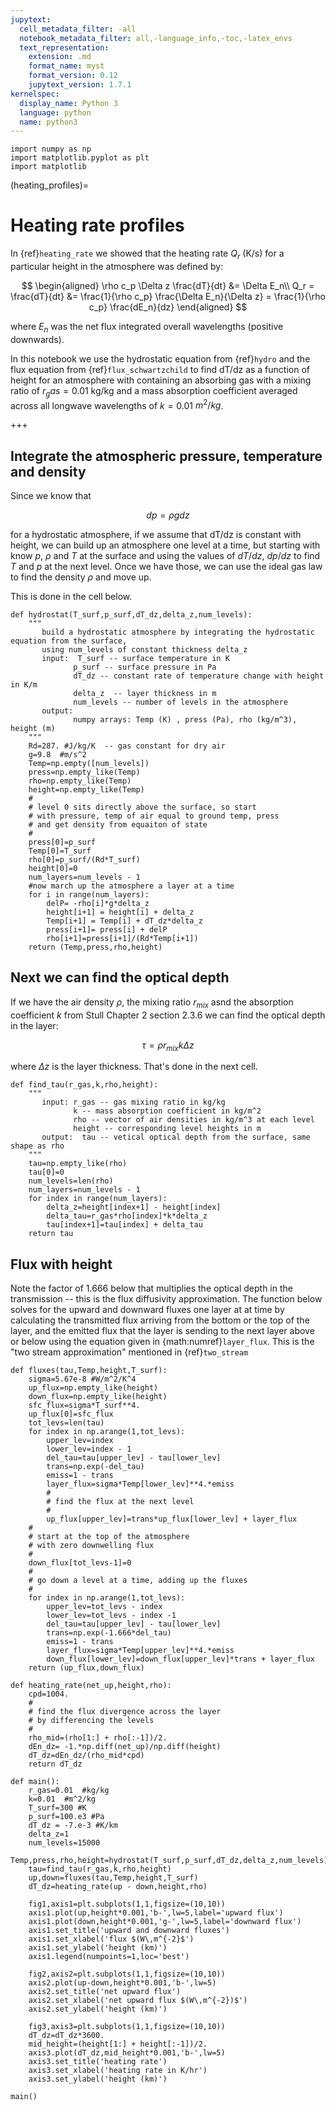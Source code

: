 ```yaml
---
jupytext:
  cell_metadata_filter: -all
  notebook_metadata_filter: all,-language_info,-toc,-latex_envs
  text_representation:
    extension: .md
    format_name: myst
    format_version: 0.12
    jupytext_version: 1.7.1
kernelspec:
  display_name: Python 3
  language: python
  name: python3
---
```


```{code-cell} ipython3
import numpy as np
import matplotlib.pyplot as plt
import matplotlib
```
(heating_profiles)=
# Heating rate profiles

In {ref}`heating_rate` we showed that the heating rate $Q_r$ (K/s) for a particular height in
the atmosphere was defined by:

$$
\begin{aligned}
\rho c_p \Delta z \frac{dT}{dt} &= \Delta E_n\\
Q_r = \frac{dT}{dt} &= \frac{1}{\rho c_p} \frac{\Delta E_n}{\Delta z} = \frac{1}{\rho c_p} \frac{dE_n}{dz}
\end{aligned}
$$

where $E_n$ was the net flux integrated overall wavelengths (positive downwards).

In this notebook we use the hydrostatic equation  from {ref}`hydro` and the flux equation
from {ref}`flux_schwartzchild` to find dT/dz as a function of height for an atmosphere with
containing an absorbing gas with a mixing ratio of $r_gas=0.01$ kg/kg and a mass absorption coefficient
averaged across all longwave wavelengths of $k=0.01$   $m^2/kg$.

+++

## Integrate the atmospheric pressure, temperature and density

Since we know that 

$$
dp = \rho g dz
$$

for a hydrostatic atmosphere, if we assume that dT/dz is constant with height, we can
build up an atmosphere one level at a time, but starting with know $p$, $\rho$ and $T$ at the
surface and using the values of $dT/dz$, $dp/dz$  to find $T$ and $p$ at the next level.  Once
we have those, we can use the ideal gas law to find the density $\rho$ and move up.

This is done in the cell below.

```{code-cell} ipython3
def hydrostat(T_surf,p_surf,dT_dz,delta_z,num_levels):
    """
       build a hydrostatic atmosphere by integrating the hydrostatic equation from the surface,
       using num_levels of constant thickness delta_z
       input:  T_surf -- surface temperature in K
              p_surf -- surface pressure in Pa
              dT_dz -- constant rate of temperature change with height in K/m
              delta_z  -- layer thickness in m
              num_levels -- number of levels in the atmosphere
       output:
              numpy arrays: Temp (K) , press (Pa), rho (kg/m^3), height (m)
    """
    Rd=287. #J/kg/K  -- gas constant for dry air
    g=9.8  #m/s^2
    Temp=np.empty([num_levels])
    press=np.empty_like(Temp)
    rho=np.empty_like(Temp)
    height=np.empty_like(Temp)
    #
    # level 0 sits directly above the surface, so start
    # with pressure, temp of air equal to ground temp, press
    # and get density from equaiton of state
    #
    press[0]=p_surf
    Temp[0]=T_surf
    rho[0]=p_surf/(Rd*T_surf)
    height[0]=0
    num_layers=num_levels - 1
    #now march up the atmosphere a layer at a time
    for i in range(num_layers):
        delP= -rho[i]*g*delta_z
        height[i+1] = height[i] + delta_z
        Temp[i+1] = Temp[i] + dT_dz*delta_z
        press[i+1]= press[i] + delP
        rho[i+1]=press[i+1]/(Rd*Temp[i+1])
    return (Temp,press,rho,height)
```

## Next we can find the optical depth 

If we have the air density $\rho$, the mixing ratio $r_{mix}$ asnd  the absorption coefficient $k$ from Stull Chapter 2
section 2.3.6 we can find the optical depth in the layer:

$$
\tau = \rho r_{mix} k \Delta z
$$

where $\Delta z$ is the layer thickness.  That's done in the next cell.

```{code-cell} ipython3
def find_tau(r_gas,k,rho,height):
    """
       input: r_gas -- gas mixing ratio in kg/kg
              k -- mass absorption coefficient in kg/m^2
              rho -- vector of air densities in kg/m^3 at each level
              height -- corresponding level heights in m
       output:  tau -- vetical optical depth from the surface, same shape as rho
    """
    tau=np.empty_like(rho)
    tau[0]=0
    num_levels=len(rho)
    num_layers=num_levels - 1
    for index in range(num_layers):
        delta_z=height[index+1] - height[index]
        delta_tau=r_gas*rho[index]*k*delta_z
        tau[index+1]=tau[index] + delta_tau
    return tau
```

## Flux with height

Note the factor of 1.666 below that multiplies the optical depth in
the transmission -- this is the flux diffusivity approximation.  The function below
solves for the upward and downward fluxes one layer at at time by calculating
the transmitted flux arriving from the bottom or the top of the layer, and the
emitted flux that the layer is sending to the next layer above or below using the equation given in
{math:numref}`layer_flux`. This is the
"two stream approximation" mentioned in {ref}`two_stream`

```{code-cell} ipython3
def fluxes(tau,Temp,height,T_surf):
    sigma=5.67e-8 #W/m^2/K^4
    up_flux=np.empty_like(height)
    down_flux=np.empty_like(height)
    sfc_flux=sigma*T_surf**4.
    up_flux[0]=sfc_flux
    tot_levs=len(tau)
    for index in np.arange(1,tot_levs):
        upper_lev=index
        lower_lev=index - 1
        del_tau=tau[upper_lev] - tau[lower_lev]
        trans=np.exp(-del_tau)
        emiss=1 - trans
        layer_flux=sigma*Temp[lower_lev]**4.*emiss
        #
        # find the flux at the next level
        #
        up_flux[upper_lev]=trans*up_flux[lower_lev] + layer_flux
    #
    # start at the top of the atmosphere
    # with zero downwelling flux
    #
    down_flux[tot_levs-1]=0
    #
    # go down a level at a time, adding up the fluxes
    #
    for index in np.arange(1,tot_levs):
        upper_lev=tot_levs - index
        lower_lev=tot_levs - index -1
        del_tau=tau[upper_lev] - tau[lower_lev]
        trans=np.exp(-1.666*del_tau)
        emiss=1 - trans
        layer_flux=sigma*Temp[upper_lev]**4.*emiss
        down_flux[lower_lev]=down_flux[upper_lev]*trans + layer_flux
    return (up_flux,down_flux)
```

```{code-cell} ipython3
def heating_rate(net_up,height,rho):
    cpd=1004.
    #
    # find the flux divergence across the layer
    # by differencing the levels
    #
    rho_mid=(rho[1:] + rho[:-1])/2.
    dEn_dz= -1.*np.diff(net_up)/np.diff(height)
    dT_dz=dEn_dz/(rho_mid*cpd)
    return dT_dz
```

```{code-cell} ipython3
def main():
    r_gas=0.01  #kg/kg
    k=0.01  #m^2/kg
    T_surf=300 #K
    p_surf=100.e3 #Pa
    dT_dz = -7.e-3 #K/km
    delta_z=1
    num_levels=15000
    Temp,press,rho,height=hydrostat(T_surf,p_surf,dT_dz,delta_z,num_levels)
    tau=find_tau(r_gas,k,rho,height)
    up,down=fluxes(tau,Temp,height,T_surf)
    dT_dz=heating_rate(up - down,height,rho)

    fig1,axis1=plt.subplots(1,1,figsize=(10,10))
    axis1.plot(up,height*0.001,'b-',lw=5,label='upward flux')
    axis1.plot(down,height*0.001,'g-',lw=5,label='downward flux')
    axis1.set_title('upward and downward fluxes')
    axis1.set_xlabel('flux $(W\,m^{-2}$')
    axis1.set_ylabel('height (km)')
    axis1.legend(numpoints=1,loc='best')

    fig2,axis2=plt.subplots(1,1,figsize=(10,10))
    axis2.plot(up-down,height*0.001,'b-',lw=5)
    axis2.set_title('net upward flux')
    axis2.set_xlabel('net upward flux $(W\,m^{-2})$')
    axis2.set_ylabel('height (km)')

    fig3,axis3=plt.subplots(1,1,figsize=(10,10))
    dT_dz=dT_dz*3600.
    mid_height=(height[1:] + height[:-1])/2.
    axis3.plot(dT_dz,mid_height*0.001,'b-',lw=5)
    axis3.set_title('heating rate')
    axis3.set_xlabel('heating rate in K/hr')
    axis3.set_ylabel('height (km)')
```

```{code-cell} ipython3
main()
```
